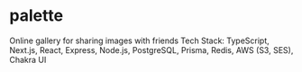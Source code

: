 # palette

Online gallery for sharing images with friends
Tech Stack: TypeScript, Next.js, React, Express, Node.js, PostgreSQL, Prisma, Redis, AWS (S3, SES), Chakra UI
